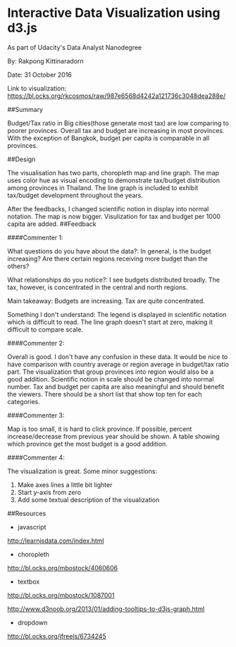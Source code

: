 # Interactive Data Visualization using d3.js

As part of Udacity's Data Analyst Nanodegree

By: Rakpong Kittinaradorn

Date: 31 October 2016

Link to visualization: https://bl.ocks.org/rkcosmos/raw/987e6568d4242a121736c3048dea288e/

##Summary

Budget/Tax ratio in Big cities(those generate most tax) are low comparing to poorer provinces. Overall tax and budget are increasing in most provinces. With the exception of Bangkok, budget per capita is comparable in all provinces.

##Design

The visualisation has two parts, choropleth map and line graph. The map uses color hue as visual encoding to demonstrate tax/budget distribution among provinces in Thailand. The line graph is included to exhibit tax/budget development throughout the years. 

After the feedbacks, I changed scientific notion in display into normal notation. The map is now bigger. Visulization for tax and budget per 1000 capita are added.
##Feedback

####Commenter 1:

What questions do you have about the data?: In general, is the budget increasing? Are there certain regions receiving more budget than the others?

What relationships do you notice?: I see budgets distributed broadly. The tax, however, is concentrated in the central and north regions.

Main takeaway: Budgets are increasing. Tax are quite concentrated.

Something I don't understand: The legend is displayed in scientific notation which is difficult to read. The line graph doesn't start at zero, making it difficult to compare scale.

####Commenter 2:

Overall is good. I don't have any confusion in these data. It would be nice to have comparison with country average or region average in budget/tax ratio part. The visualization that group provinces into region would also be a good addition. Scientific notion in scale should be changed into normal number. Tax and budget per capita are also meaningful and should benefit the viewers. There should be a short list that show top ten for each categories.

####Commenter 3:

Map is too small, it is hard to click province. If possible, percent increase/decrease from previous year should be shown. A table showing which province get the most budget is a good addition.

####Commenter 4:

The visualization is great. Some minor suggestions:

1. Make axes lines a little bit lighter
2. Start y-axis from zero
3. Add some textual description of the visualization

##Resources

- javascript

http://learnjsdata.com/index.html

- choropleth

http://bl.ocks.org/mbostock/4060606

- textbox

http://bl.ocks.org/mbostock/1087001

http://www.d3noob.org/2013/01/adding-tooltips-to-d3js-graph.html  

- dropdown

http://bl.ocks.org/jfreels/6734245
